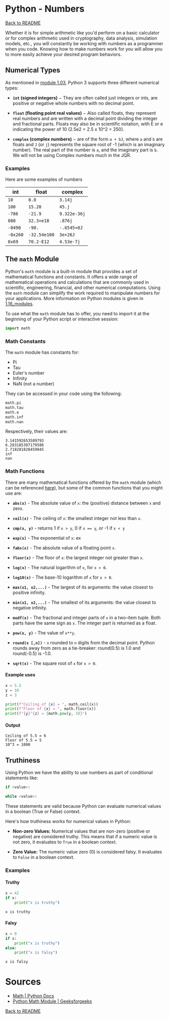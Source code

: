 # Python - Numbers

[Back to README](README.md)

Whether it is for simple arithmetic like you'd perform on a basic calculator or for complex arithmetic used in cryptography, data analysis, simulation models, etc., you will constantly be working with numbers as a programmer when you code. Knowing how to make numbers work for you will allow you to more easily achieve your desired program behaviors.

## Numerical Types

As mentioned in [module 1.03](../1.03_variable_types/variable_types.md), Python 3 supports three different numerical types:

*   **`int` (signed integers)** − They are often called just integers or ints, are positive or negative whole numbers with no decimal point.
    
*   **`float` (floating point real values)** − Also called floats, they represent real numbers and are written with a decimal point dividing the integer and fractional parts. Floats may also be in scientific notation, with E or e indicating the power of 10 (2.5e2 = 2.5 x 10^2 = 250).
    
*   **`complex` (complex numbers)** − are of the form `a + bJ`, where `a` and `b` are floats and `J` (or `j`) represents the square root of -1 (which is an imaginary number). The real part of the number is `a`, and the imaginary part is `b`. We will not be using Complex numbers much in the JQR.

### Examples

Here are some examples of numbers


|int     |float       |complex     |
|--------|------------|------------|
|`10`    |`0.0`       |`3.14j`     |
|`100`   |`15.20`     |`45.j`      |
|`-786`  |`-21.9`     |`9.322e-36j`|
|`080`   |`32.3+e18`  |`.876j`     |
|`-0490` |`-90.`      |`-.6545+0J` |
|`-0x260`|`-32.54e100`|`3e+26J`    |
|`0x69`  |`70.2-E12`  |`4.53e-7j`  |


## The `math` Module

Python's `math` module is a built-in module that provides a set of mathematical functions and constants. It offers a wide range of mathematical operations and calculations that are commonly used in scientific, engineering, financial, and other numerical computations. Using the `math` module can simplify the work required to manipulate numbers for your applications. More information on Python modules is given in [1.16_modules](../1.16_modules).

To use what the `math` module has to offer, you need to import it at the beginning of your Python script or interactive session:

```python
import math
```

### Math Constants

The `math` module has constants for:

- Pi
- Tau
- Euler's number
- Infinity
- NaN (not a number)

They can be accessed in your code using the following:

```python
math.pi
math.tau
math.e
math.inf
math.nan
```

Respectively, their values are:

```
3.141592653589793
6.283185307179586
2.718281828459045
inf
nan
```

### Math Functions

There are many mathematical functions offered by the `math` module (which can be referenced [here](https://docs.python.org/3/library/math.html)), but some of the common functions that you might use are:

- **`abs(x)`** - The absolute value of `x`: the (positive) distance between `x` and zero.

- **`ceil(x)`** - The ceiling of `x`: the smallest integer not less than `x`.

- **`cmp(x, y)`** - returns 1 if `x > y`, 0 if `x == y`, or -1 if `x < y`

- **`exp(x)`** - The exponential of `x`: ex

- **`fabs(x)`** - The absolute value of a floating point `x`.

- **`floor(x)`** - The floor of `x`: the largest integer not greater than `x`.

- **`log(x)`** - The natural logarithm of `x`, for `x > 0`.

- **`log10(x)`** - The base-10 logarithm of `x` for `x > 0`.

- **`max(x1, x2,...)`** - The largest of its arguments: the value closest to positive infinity.

- **`min(x1, x2,...)`** - The smallest of its arguments: the value closest to negative infinity.

- **`modf(x)`** - The fractional and integer parts of `x` in a two-item tuple. Both parts have the same sign as `x`. The integer part is returned as a float.

- **`pow(x, y)`** - The value of `x**y`.

- **`round(x [,n])`** - `x` rounded to `n` digits from the decimal point. Python rounds away from zero as a tie-breaker: round(0.5) is 1.0 and round(-0.5) is -1.0.

- **`sqrt(x)`** - The square root of `x` for `x > 0`.

#### Example uses

```python
x = 5.5
y = 10
z = 3

print(f"Ceiling of {x} = ", math.ceil(x))
print(f"Floor of {x} = ", math.floor(x))
print(f"{y}^{z} = {math.pow(y, 3)}")
```

#### Output

```
Ceiling of 5.5 = 6
Floor of 5.5 = 5
10^3 = 1000
```

## Truthiness

Using Python we have the ability to use numbers as part of conditional statements like:

```python
if <value>:

while <value>:
```

These statements are valid because Python can evaluate numerical values in a boolean (True or False) context. 

Here's how truthiness works for numerical values in Python:

- **Non-zero Values:** Numerical values that are non-zero (positive or negative) are considered truthy. This means that if a numeric value is not zero, it evaluates to `True` in a boolean context.

- **Zero Value:** The numeric value zero (0) is considered falsy. It evaluates to `False` in a boolean context.

### Examples

#### Truthy

```python
x = 42
if x:
    print("x is truthy")
```

```
x is truthy
```

#### Falsy

```python
x = 0
if x:
    print("x is truthy")
else:
    print("x is falsy")
```

```
x is falsy
```

# Sources

- [Math | Python Docs](https://docs.python.org/3/library/math.html)
- [Python Math Module | Geeksforgeeks](https://www.geeksforgeeks.org/python-math-module/)

[Back to README](README.md)